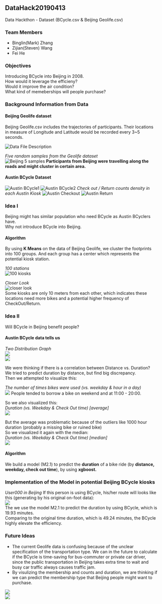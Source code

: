 ## DataHack20190413
 Data Hackthon - Dataset (BCycle.csv & Beijing Geolife.csv)
### Team Members
 - Binglin(Mark) Zhang 
 - Zijian(Steven) Wang 
 - Fei He 
### Objectives 
Introducing BCycle into Beijing in 2008.   
How would it leverage the efficieny?  
Would it improve the air condition?   
What kind of memeberships will people purchase?  
### Background Information from Data
#### Beijing Geolife dataset 
Beijing Geolife.csv includes the trajectories of participants. Their locations in measure of Longitude and Latitude would be recorded every 3~5 seconds. 
   
![Data File Description](https://raw.githubusercontent.com/MMarkZhang/DataHack20190413/master/Visualization/%E5%B1%8F%E5%B9%95%E5%BF%AB%E7%85%A7%202019-04-14%20%E4%B8%8B%E5%8D%882.06.03.png)
    
_Five random samples from the Geolife dataset_   
![Beijing 5 samples](https://raw.githubusercontent.com/MMarkZhang/DataHack20190413/master/Visualization/Sheet%201.png)
**Participants from Beijing were travelling along the roads and might cluster in certain area.**   
  
#### Austin BCycle Dataset
![Austin BCycle1](https://raw.githubusercontent.com/MMarkZhang/DataHack20190413/master/Visualization/%E5%B1%8F%E5%B9%95%E5%BF%AB%E7%85%A7%202019-04-14%20%E4%B8%8B%E5%8D%882.06.16.png)
![Austin BCycle2](https://raw.githubusercontent.com/MMarkZhang/DataHack20190413/master/Visualization/%E5%B1%8F%E5%B9%95%E5%BF%AB%E7%85%A7%202019-04-14%20%E4%B8%8B%E5%8D%882.06.27.png)
 _Check out / Return counts density in each Austin Kiosk_ 
 ![Austin Checkout](https://raw.githubusercontent.com/MMarkZhang/DataHack20190413/master/Visualization/B-cycle-density-CheckOut.png)
 ![Austin Return](https://raw.githubusercontent.com/MMarkZhang/DataHack20190413/master/Visualization/B-Cycle-Return.png)
 
### Idea I 
Beijing might has similar population who need BCycle as Austin BCyclers have.   
Why not introduce BCycle into Beijing.

#### Algorithm 

By using **K Means** on the data of Beijing Geolife, we cluster the footprints into 100 groups. And each group has a center which represents the potential kiosk station.      
   
_100 stations_     
![100 kiosks](https://raw.githubusercontent.com/MMarkZhang/DataHack20190413/master/Visualization/WechatIMG178.jpeg) 
   
_Closer Look_   
![closer look](https://raw.githubusercontent.com/MMarkZhang/DataHack20190413/master/Visualization/WechatIMG179.jpeg)   
Some kiosks are only 10 meters from each other, which indicates these locations need more bikes and a potential higher frequency of CheckOut/Return.  

### Idea II
Will BCycle in Beijing benefit people?     
#### Austin BCycle data tells us 
_Two Distribution Graph_     
![](https://raw.githubusercontent.com/MMarkZhang/DataHack20190413/master/Visualization/Trip%20Duration%20Minutes%20distribution(after%20clean%20outliers).png)    
![](https://raw.githubusercontent.com/MMarkZhang/DataHack20190413/master/Visualization/WechatIMG176.png)    
    
We were thinking if there is a correlation between Distance vs. Duration?   
We tried to predict duration by distance, but find big discrepancy.   
Then we attempted to visualize this:   
   
_The number of times bikes were used (vs. weekday & hour in a day)_    
![](https://raw.githubusercontent.com/MMarkZhang/DataHack20190413/master/Visualization/weekday-time-usage.png)
People tended to borrow a bike on weekend and at 11:00 - 20:00.   
    
So we also visualized this:   
_Duration (vs. Weekday & Check Out time) \[average\]_   
![](https://raw.githubusercontent.com/MMarkZhang/DataHack20190413/master/Visualization/Duration-CheckOutHour-Weekday.png)   
    
But the average was problematic because of the outliers like 1000 hour duration (probably a missing bike or ruined bike)      
So we visualized it again with the median:   
_Duration (vs. Weekday & Check Out time) \[median\]_     
![](https://raw.githubusercontent.com/MMarkZhang/DataHack20190413/master/Visualization/Duration-CheckOutHour-Weekday-median.png)   
#### Algorithm 
We build a model (M2.1) to predict the **duration** of a bike ride (by **distance, weekday, check out time**), by using **xgboost.**

### Implementation of the Model in potential Beijing BCycle kiosks   
_User000 in Beijing_
If this person is using BCycle, his/her route will looks like this (generating by his original on-foot data):    
![](https://raw.githubusercontent.com/MMarkZhang/DataHack20190413/master/Visualization/closer%20look%20of%20kariok%20in%20Beijing.png)    
The we use the model M2.1 to predict the duration by using BCycle, which is 19.93 minutes.    
Comparing to the original time duration, which is 49.24 minutes, the BCycle highly elevate the efficiency.   

### Future Ideas 
- The current Geolife data is confusing because of the unclear specification of the transportation type. We can in the future to calculate if the BCycle is time-saving for bus-commuter or private car driver, since the public transportation in Beijing takes extra time to wait and busy car traffic always causes traffic jam.     
- By visulizing the membership and counts and duration, we are thinking if we can predict the membership type that Beijing people might want to purchase.   
   
![](https://raw.githubusercontent.com/MMarkZhang/DataHack20190413/master/Visualization/Membership.png)    
![](https://raw.githubusercontent.com/MMarkZhang/DataHack20190413/master/Visualization/Membership-Duration.png)

